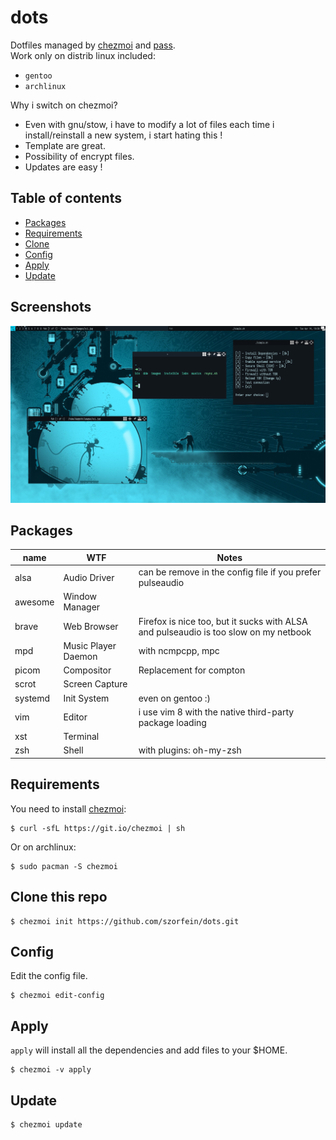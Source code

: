 # dots
Dotfiles managed by [chezmoi](https://www.chezmoi.io/) and [pass](https://www.passwordstore.org/).  
Work only on distrib linux included:
+ `gentoo`
+ `archlinux`

Why i switch on chezmoi?
+ Even with gnu/stow, i have to modify a lot of files each time i install/reinstall a new system, i start hating this !
+ Template are great.
+ Possibility of encrypt files.
+ Updates are easy !

## Table of contents

<!--ts-->

   * [Packages](#packages)
   * [Requirements](#requirements)
   * [Clone](#clone-this-repo)
   * [Config](#config)
   * [Apply](#apply)
   * [Update](#update)

<!--te-->

## Screenshots

![](https://github.com/szorfein/unix-portfolio/raw/master/sci/float.png)

## Packages

| name | WTF | Notes |
|---|---|---|
| alsa | Audio Driver | can be remove in the config file if you prefer pulseaudio |
| awesome | Window Manager | |
| brave | Web Browser | Firefox is nice too, but it sucks with ALSA and pulseaudio is too slow on my netbook |
| mpd | Music Player Daemon | with ncmpcpp, mpc |
| picom | Compositor | Replacement for compton |
| scrot | Screen Capture | |
| systemd | Init System | even on gentoo :) |
| vim | Editor | i use vim 8 with the native third-party package loading |
| xst | Terminal | |
| zsh | Shell | with plugins: oh-my-zsh |

## Requirements
You need to install [chezmoi](https://chezmoi.io):

    $ curl -sfL https://git.io/chezmoi | sh

Or on archlinux:

    $ sudo pacman -S chezmoi

## Clone this repo

    $ chezmoi init https://github.com/szorfein/dots.git

## Config
Edit the config file.

    $ chezmoi edit-config

## Apply
`apply` will install all the dependencies and add files to your $HOME.

    $ chezmoi -v apply

## Update

    $ chezmoi update
